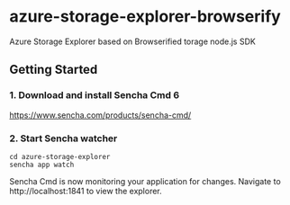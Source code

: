 # azure-storage-explorer-browserify
Azure Storage Explorer based on Browserified torage node.js SDK

## Getting Started

### 1. Download and install Sencha Cmd 6

https://www.sencha.com/products/sencha-cmd/

### 2. Start Sencha watcher

```
cd azure-storage-explorer
sencha app watch
```
Sencha Cmd is now monitoring your application for changes. 
Navigate to http://localhost:1841 to view the explorer. 